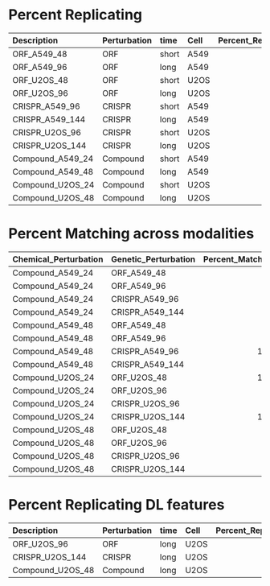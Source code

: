 # Percent Replicating

| Description      | Perturbation   | time   | Cell   |   Percent_Replicating |
|:-----------------|:---------------|:-------|:-------|----------------------:|
| ORF_A549_48      | ORF            | short  | A549   |                  33.8 |
| ORF_A549_96      | ORF            | long   | A549   |                  31.9 |
| ORF_U2OS_48      | ORF            | short  | U2OS   |                  51.2 |
| ORF_U2OS_96      | ORF            | long   | U2OS   |                  45.6 |
| CRISPR_A549_96   | CRISPR         | short  | A549   |                  43.6 |
| CRISPR_A549_144  | CRISPR         | long   | A549   |                  44.9 |
| CRISPR_U2OS_96   | CRISPR         | short  | U2OS   |                  69.2 |
| CRISPR_U2OS_144  | CRISPR         | long   | U2OS   |                  49.5 |
| Compound_A549_24 | Compound       | short  | A549   |                  84   |
| Compound_A549_48 | Compound       | long   | A549   |                  97.1 |
| Compound_U2OS_24 | Compound       | short  | U2OS   |                  77.8 |
| Compound_U2OS_48 | Compound       | long   | U2OS   |                  79.1 |

# Percent Matching across modalities

| Chemical_Perturbation   | Genetic_Perturbation   |   Percent_Matching |
|:------------------------|:-----------------------|-------------------:|
| Compound_A549_24        | ORF_A549_48            |                7.8 |
| Compound_A549_24        | ORF_A549_96            |                9.5 |
| Compound_A549_24        | CRISPR_A549_96         |                6.4 |
| Compound_A549_24        | CRISPR_A549_144        |                7.7 |
| Compound_A549_48        | ORF_A549_48            |                6.2 |
| Compound_A549_48        | ORF_A549_96            |                9.5 |
| Compound_A549_48        | CRISPR_A549_96         |               11.3 |
| Compound_A549_48        | CRISPR_A549_144        |                9.5 |
| Compound_U2OS_24        | ORF_U2OS_48            |               10.8 |
| Compound_U2OS_24        | ORF_U2OS_96            |                7.5 |
| Compound_U2OS_24        | CRISPR_U2OS_96         |                7.7 |
| Compound_U2OS_24        | CRISPR_U2OS_144        |               10.5 |
| Compound_U2OS_48        | ORF_U2OS_48            |                9.8 |
| Compound_U2OS_48        | ORF_U2OS_96            |                9.8 |
| Compound_U2OS_48        | CRISPR_U2OS_96         |                9.8 |
| Compound_U2OS_48        | CRISPR_U2OS_144        |                7.2 |

# Percent Replicating DL features

| Description      | Perturbation   | time   | Cell   |   Percent_Replicating |
|:-----------------|:---------------|:-------|:-------|----------------------:|
| ORF_U2OS_96      | ORF            | long   | U2OS   |                  41.9 |
| CRISPR_U2OS_144  | CRISPR         | long   | U2OS   |                  30.8 |
| Compound_U2OS_48 | Compound       | long   | U2OS   |                  59.5 |